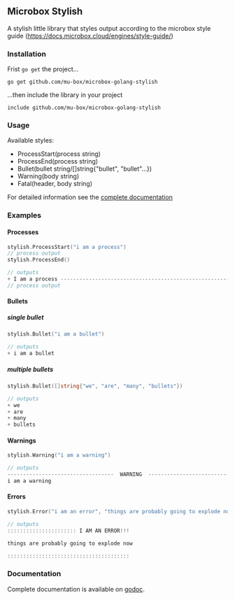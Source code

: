 Microbox Stylish
---------------

A stylish little library that styles output according to the microbox style guide (https://docs.microbox.cloud/engines/style-guide/)


### Installation

Frist `go get` the project...

`go get github.com/mu-box/microbox-golang-stylish`


...then include the library in your project

`include github.com/mu-box/microbox-golang-stylish`


### Usage

Available styles:
+ ProcessStart(process string)
+ ProcessEnd(process string)
+ Bullet(bullet string/[]string{"bullet", "bullet"...})
+ Warning(body string)
+ Fatal(header, body string)

For detailed information see the [complete documentation](http://godoc.org/github.com/mu-box/microbox-golang-stylish)


### Examples

#### Processes
```go
stylish.ProcessStart("i am a process")
// process output
stylish.ProcessEnd()

// outputs
+ I am a process ------------------------------------------------------------ >
// process output
```

#### Bullets

##### single bullet
```go
stylish.Bullet("i am a bullet")

// outputs
+ i am a bullet
```

##### multiple bullets
```go
stylish.Bullet([]string{"we", "are", "many", "bullets"})

// outputs
+ we
+ are
+ many
+ bullets
```

#### Warnings
```go
stylish.Warning("i am a warning")

// outputs
----------------------------------  WARNING  ----------------------------------
i am a warning
```

#### Errors
```go
stylish.Error("i am an error", "things are probably going to explode now")

// outputs
:::::::::::::::::::::: I AM AN ERROR!!!

things are probably going to explode now

:::::::::::::::::::::::::::::::::::::::
```

### Documentation

Complete documentation is available on [godoc](http://godoc.org/github.com/mu-box/microbox-golang-stylish).
